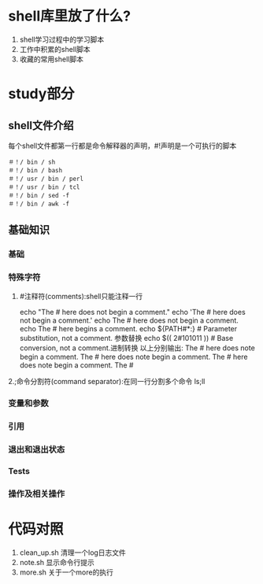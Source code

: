 # shell库里放了什么?

1. shell学习过程中的学习脚本
2. 工作中积累的shell脚本
3. 收藏的常用shell脚本

# study部分

## shell文件介绍

每个shell文件都第一行都是命令解释器的声明，#!声明是一个可执行的脚本

    ＃！/ bin / sh 
    ＃！/ bin / bash 
    ＃！/ usr / bin / perl 
    ＃！/ usr / bin / tcl 
    ＃！/ bin / sed -f 
    ＃！/ bin / awk -f

## 基础知识

### 基础
### 特殊字符

1. #注释符(comments):shell只能注释一行

    echo "The # here does not begin a comment."
    echo 'The # here does not begin a comment.'
    echo The \# here does not begin a comment.
    echo The # here begins a comment.
    echo ${PATH#*:}       # Parameter substitution, not a comment. 参数替换
    echo $(( 2#101011 ))  # Base conversion, not a comment.进制转换
    以上分别输出:
    The # here does note begin a comment.
    The # here does note begin a comment.
    The # here does note begin a comment.
    The #

2.;命令分割符(command separator):在同一行分割多个命令 
    ls;ll


### 变量和参数
### 引用
### 退出和退出状态
### Tests
### 操作及相关操作



# 代码对照
1. clean_up.sh 清理一个log日志文件
2. note.sh 显示命令行提示
3. more.sh 关于一个more的执行
